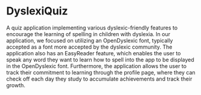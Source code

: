 # DyslexiQuiz

A quiz application implementing various dyslexic-friendly features to encourage the learning of spelling in children with dyslexia. In our application, we focused on utilizing an OpenDyslexic font, typically accepted as a font more accepted by the dyslexic community. The application also has an EasyReader feature, which enables the user to speak any word they want to learn how to spell into the app to be displayed in the OpenDyslexic font. Furthermore, the application allows the user to track their commitment to learning through the profile page, where they can check off each day they study to accumulate achievements and track their growth. 
